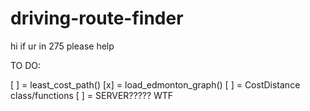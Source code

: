 # driving-route-finder

hi if ur in 275 please help

TO DO:

[ ] = least_cost_path()
[x] = load_edmonton_graph()
[ ] = CostDistance class/functions
[ ] = SERVER????? WTF

